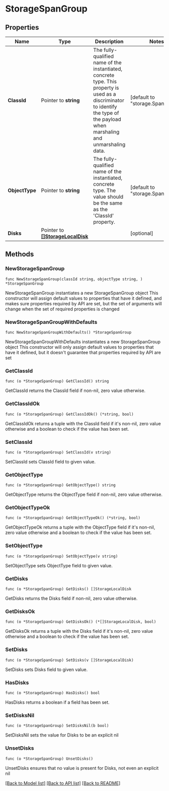 # StorageSpanGroup

## Properties

Name | Type | Description | Notes
------------ | ------------- | ------------- | -------------
**ClassId** | Pointer to **string** | The fully-qualified name of the instantiated, concrete type. This property is used as a discriminator to identify the type of the payload when marshaling and unmarshaling data. | [default to "storage.SpanGroup"]
**ObjectType** | Pointer to **string** | The fully-qualified name of the instantiated, concrete type. The value should be the same as the &#39;ClassId&#39; property. | [default to "storage.SpanGroup"]
**Disks** | Pointer to [**[]StorageLocalDisk**](storage.LocalDisk.md) |  | [optional] 

## Methods

### NewStorageSpanGroup

`func NewStorageSpanGroup(classId string, objectType string, ) *StorageSpanGroup`

NewStorageSpanGroup instantiates a new StorageSpanGroup object
This constructor will assign default values to properties that have it defined,
and makes sure properties required by API are set, but the set of arguments
will change when the set of required properties is changed

### NewStorageSpanGroupWithDefaults

`func NewStorageSpanGroupWithDefaults() *StorageSpanGroup`

NewStorageSpanGroupWithDefaults instantiates a new StorageSpanGroup object
This constructor will only assign default values to properties that have it defined,
but it doesn't guarantee that properties required by API are set

### GetClassId

`func (o *StorageSpanGroup) GetClassId() string`

GetClassId returns the ClassId field if non-nil, zero value otherwise.

### GetClassIdOk

`func (o *StorageSpanGroup) GetClassIdOk() (*string, bool)`

GetClassIdOk returns a tuple with the ClassId field if it's non-nil, zero value otherwise
and a boolean to check if the value has been set.

### SetClassId

`func (o *StorageSpanGroup) SetClassId(v string)`

SetClassId sets ClassId field to given value.


### GetObjectType

`func (o *StorageSpanGroup) GetObjectType() string`

GetObjectType returns the ObjectType field if non-nil, zero value otherwise.

### GetObjectTypeOk

`func (o *StorageSpanGroup) GetObjectTypeOk() (*string, bool)`

GetObjectTypeOk returns a tuple with the ObjectType field if it's non-nil, zero value otherwise
and a boolean to check if the value has been set.

### SetObjectType

`func (o *StorageSpanGroup) SetObjectType(v string)`

SetObjectType sets ObjectType field to given value.


### GetDisks

`func (o *StorageSpanGroup) GetDisks() []StorageLocalDisk`

GetDisks returns the Disks field if non-nil, zero value otherwise.

### GetDisksOk

`func (o *StorageSpanGroup) GetDisksOk() (*[]StorageLocalDisk, bool)`

GetDisksOk returns a tuple with the Disks field if it's non-nil, zero value otherwise
and a boolean to check if the value has been set.

### SetDisks

`func (o *StorageSpanGroup) SetDisks(v []StorageLocalDisk)`

SetDisks sets Disks field to given value.

### HasDisks

`func (o *StorageSpanGroup) HasDisks() bool`

HasDisks returns a boolean if a field has been set.

### SetDisksNil

`func (o *StorageSpanGroup) SetDisksNil(b bool)`

 SetDisksNil sets the value for Disks to be an explicit nil

### UnsetDisks
`func (o *StorageSpanGroup) UnsetDisks()`

UnsetDisks ensures that no value is present for Disks, not even an explicit nil

[[Back to Model list]](../README.md#documentation-for-models) [[Back to API list]](../README.md#documentation-for-api-endpoints) [[Back to README]](../README.md)



